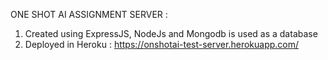 ONE SHOT AI ASSIGNMENT SERVER :

1. Created using ExpressJS, NodeJs and Mongodb is used as a database
2. Deployed in Heroku : https://onshotai-test-server.herokuapp.com/

